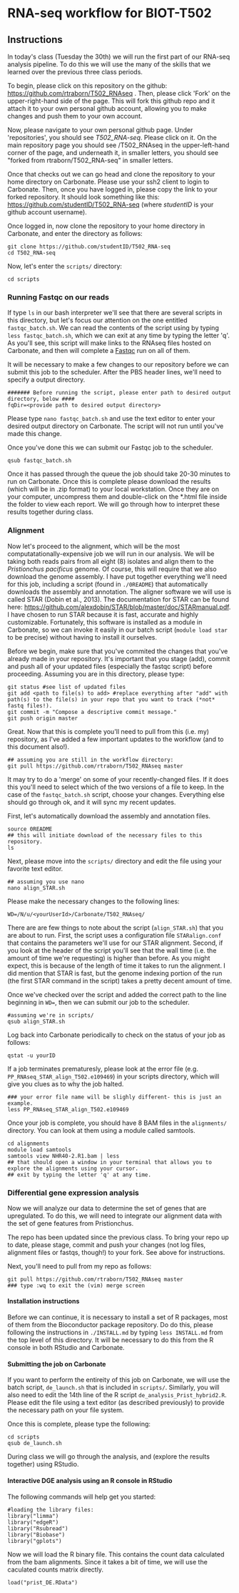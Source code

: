 # RNA-seq workflow for BIOT-T502

## Instructions

In today's class (Tuesday the 30th) we will run the first part of our RNA-seq analysis pipeline. To do this we will use the many of the skills that we learned over the previous three class periods. 

To begin, please click on this repository on the github: https://github.com/rtraborn/T502_RNAseq . Then, please click 'Fork' on the upper-right-hand side of the page. This will fork this github repo and it attach it to your own personal github account, allowing you to make changes and push them to your own account. 

Now, please navigate to your own personal github page. Under 'repositories', you should see _T502_RNA-seq_. Please click on it. On the main repository page you should see *<your user ID>*/T502_RNAseq in the upper-left-hand corner of the page, and underneath it, in smaller letters, you should see "forked from rtraborn/T502_RNA-seq" in smaller letters.

Once that checks out we can go head and clone the repository to your home directory on Carbonate. Please use your ssh2 client to login to Carbonate. Then, once you have logged in, please copy the link to your forked repository. It should look something like this: https://github.com/studentID/T502_RNA-seq (where _studentID_ is your github account username).

Once logged in, now clone the repository to your home directory in Carbonate, and enter the directory as follows:

```
git clone https://github.com/studentID/T502_RNA-seq
cd T502_RNA-seq 
```

Now, let's enter the `scripts/` directory: 

```
cd scripts
```

### Running Fastqc on our reads

If type `ls` in our bash interpreter we'll see that there are several scripts in this directory, but let's focus our attention on the one entitled `fastqc_batch.sh`. We can read the contents of the script using by typing `less fastqc_batch.sh`, which we can exit at any time by typing the letter 'q'. As you'll see, this script will make links to the RNAseq files hosted on Carbonate, and then will complete a [Fastqc](https://www.bioinformatics.babraham.ac.uk/projects/fastqc/) run on all of them.

It will be necessary to make a few changes to our repository before we can submit this job to the scheduler. After the PBS header lines, we'll need to specify a output directory.

```
####### Before running the script, please enter path to desired output directory, below ####  
fqDir=<provide path to desired output directory>  
```

Please type `nano fastqc_batch.sh` and use the text editor to enter your desired output directory on Carbonate. The script will not run until you've made this change.

Once you've done this we can submit our Fastqc job to the scheduler.

```
qsub fastqc_batch.sh
```

Once it has passed through the queue the job should take 20-30 minutes to run on Carbonate. Once this is complete please download the results (which will be in .zip format) to your local workstation. Once they are on your computer, uncompress them and double-click on the *.html file inside the folder to view each report. We will go through how to interpret these results together during class.

### Alignment

Now let's proceed to the alignment, which will be the most computatationally-expensive job we will run in our analysis. We will be taking both reads pairs from all eight (8) isolates and align them to the _Pristionchus pacificus_ genome. Of course, this will require that we also download the genome assembly. I have put together everything we'll need for this job, including a script (found in `./0README`) that automatically downloads the assembly and annotation. The aligner software we will use is called STAR (Dobin et al., 2013). The documentation for STAR can be found here: https://github.com/alexdobin/STAR/blob/master/doc/STARmanual.pdf. I have chosen to run STAR because it is fast, accurate and highly customizable. Fortunately, this software is installed as a module in Carbonate, so we can invoke it easily in our batch script (`module load star` to be precise) without having to install it ourselves.

Before we begin, make sure that you've commited the changes that you've already made in your repository. It's important that you stage (add), commit and push all of your updated files (especially the fastqc script) before proceeding. Assuming you are in this directory, please type:

```
git status #see list of updated files
git add <path to file(s) to add> #replace everything after "add" with path(s) to the file(s) in your repo that you want to track (*not* fastq files!). 
git commit -m "Compose a descriptive commit message."
git push origin master
```

Great. Now that this is complete you'll need to pull from this (i.e. my) repository, as I've added a few important updates to the workflow (and to this document also!). 

``` 
## assuming you are still in the workflow directory:
git pull https://github.com/rtraborn/T502_RNAseq master
```

It may try to do a 'merge' on some of your recently-changed files. If it does this you'll need to select which of the two versions of a file to keep. In the case of the `fastqc_batch.sh` script, choose your changes. Everything else should go through ok, and it will sync my recent updates. 

First, let's automatically download the assembly and annotation files.

```
source 0README
## this will initiate download of the necessary files to this repository.
ls 
```

Next, please move into the `scripts/` directory and edit the file using your favorite text editor.

```
## assuming you use nano
nano align_STAR.sh
```

Please make the necessary changes to the following lines:
```
WD=/N/u/<yourUserId>/Carbonate/T502_RNAseq/ 
```

There are are few things to note about the script (`align_STAR.sh`) that you are about to run. First, the script uses a configuration file `STARalign.conf` that contains the parameters we'll use for our STAR alignment. Second, if you look at the header of the script you'll see that the wall time (i.e. the amount of time we're requesting) is higher than before. As you might expect, this is because of the length of time it takes to run the alignment. I did mention that STAR is fast, but the genome indexing portion of the run (the first STAR command in the script) takes a pretty decent amount of time.

Once we've checked over the script and added the correct path to the line beginning in `WD=`, then we can submit our job to the scheduler.

```
#assuming we're in scripts/
qsub align_STAR.sh
```

Log back into Carbonate periodically to check on the status of your job as follows:

```
qstat -u yourID
```

If a job terminates prematuresly, please look at the error file (e.g. `PP_RNAseq_STAR_align_T502.e109469`) in your scripts directory, which will give you clues as to why the job halted.

```
### your error file name will be slighly different- this is just an example.
less PP_RNAseq_STAR_align_T502.e109469 
```

Once your job is complete, you should have 8 BAM files in the `alignments/` directory. You can look at them using a module called samtools.

```
cd alignments
module load samtools
samtools view NHR40-2.R1.bam | less
## that should open a window in your terminal that allows you to explore the alignments using your cursor.
## exit by typing the letter 'q' at any time.
```

### Differential gene expression analysis

Now we will analyze our data to determine the set of genes that are upregulated. To do this, we will need to integrate our alignment data with the set of gene features from Pristionchus.

The repo has been updated since the previous class. To bring your repo up to date, please stage, commit and push your changes (not log files, alignment files or fastqs, though!) to your fork. See above for instructions.

Next, you'll need to pull from my repo as follows:
```
git pull https://github.com/rtraborn/T502_RNAseq master
### type :wq to exit the (vim) merge screen

```


#### Installation instructions

Before we can continue, it is necessary to install a set of R packages, most of them from the Bioconductor package repository. Do do this, please following the instructions in `./INSTALL.md` by typing `less INSTALL.md` from the top level of this directory. It will be necessary to do this from the R console in both RStudio and Carbonate.

#### Submitting the job on Carbonate
If you want to perform the entireity of this job on Carbonate, we will use the batch script, `de_launch.sh` that is included in `scripts/`.
Similarly, you will also need to edit the 14th line of the R script `de_analysis_Prist_hybrid2.R`.
Please edit the file using a text editor (as described previously) to provide the necessary path on your file system.

Once this is complete, please type the following:
```
cd scripts
qsub de_launch.sh
```

During class we will go through the analysis, and (explore the results together) using RStudio.

#### Interactive DGE analysis using an R console in RStudio

The following commands will help get you started:

```
#loading the library files:
library("limma") 
library("edgeR")
library("Rsubread")
library("Biobase")
library("gplots")
```

Now we will load the R binary file. This contains the count data calculated from the bam alignments. Since it takes a bit of time, we will use the caculated counts matrix directly.

```
load("prist_DE.RData")
```